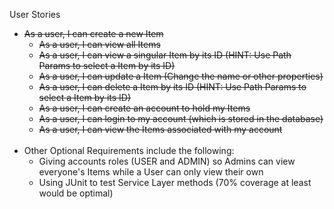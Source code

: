 User Stories

  - ~~As a user, I can create a new Item~~
    - ~~As a user, I can view all Items~~
    - ~~As a user, I can view a singular Item by its ID (HINT: Use Path Params to select a Item by its ID)~~
    - ~~As a user, I can update a Item (Change the name or other properties)~~
    - ~~As a user, I can delete a Item by its ID (HINT: Use Path Params to select a Item by its ID)~~
    - ~~As a user, I can create an account to hold my Items~~
    - ~~As a user, I can login to my account (which is stored in the database)~~
    - ~~As a user, I can view the Items associated with my account~~
      <br/>
      <br/>
- Other Optional Requirements include the following:
    - Giving accounts roles (USER and ADMIN) so Admins can view everyone's Items while a User can only view their own
    - Using JUnit to test Service Layer methods (70% coverage at least would be optimal)